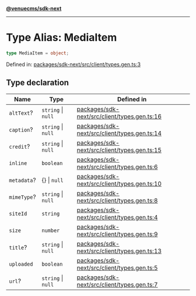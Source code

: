[**@venuecms/sdk-next**](../Index.md)

***

# Type Alias: MediaItem

```ts
type MediaItem = object;
```

Defined in: [packages/sdk-next/src/client/types.gen.ts:3](https://github.com/venuecms/sdk/blob/827e1eaa472dae7093291e9dcf3855760c75d0d4/packages/sdk-next/src/client/types.gen.ts#L3)

## Type declaration

| Name | Type | Defined in |
| ------ | ------ | ------ |
| <a id="alttext"></a> `altText`? | `string` \| `null` | [packages/sdk-next/src/client/types.gen.ts:16](https://github.com/venuecms/sdk/blob/827e1eaa472dae7093291e9dcf3855760c75d0d4/packages/sdk-next/src/client/types.gen.ts#L16) |
| <a id="caption"></a> `caption`? | `string` \| `null` | [packages/sdk-next/src/client/types.gen.ts:14](https://github.com/venuecms/sdk/blob/827e1eaa472dae7093291e9dcf3855760c75d0d4/packages/sdk-next/src/client/types.gen.ts#L14) |
| <a id="credit"></a> `credit`? | `string` \| `null` | [packages/sdk-next/src/client/types.gen.ts:15](https://github.com/venuecms/sdk/blob/827e1eaa472dae7093291e9dcf3855760c75d0d4/packages/sdk-next/src/client/types.gen.ts#L15) |
| <a id="inline"></a> `inline` | `boolean` | [packages/sdk-next/src/client/types.gen.ts:6](https://github.com/venuecms/sdk/blob/827e1eaa472dae7093291e9dcf3855760c75d0d4/packages/sdk-next/src/client/types.gen.ts#L6) |
| <a id="metadata"></a> `metadata`? | \{\} \| `null` | [packages/sdk-next/src/client/types.gen.ts:10](https://github.com/venuecms/sdk/blob/827e1eaa472dae7093291e9dcf3855760c75d0d4/packages/sdk-next/src/client/types.gen.ts#L10) |
| <a id="mimetype"></a> `mimeType`? | `string` \| `null` | [packages/sdk-next/src/client/types.gen.ts:8](https://github.com/venuecms/sdk/blob/827e1eaa472dae7093291e9dcf3855760c75d0d4/packages/sdk-next/src/client/types.gen.ts#L8) |
| <a id="siteid"></a> `siteId` | `string` | [packages/sdk-next/src/client/types.gen.ts:4](https://github.com/venuecms/sdk/blob/827e1eaa472dae7093291e9dcf3855760c75d0d4/packages/sdk-next/src/client/types.gen.ts#L4) |
| <a id="size"></a> `size` | `number` | [packages/sdk-next/src/client/types.gen.ts:9](https://github.com/venuecms/sdk/blob/827e1eaa472dae7093291e9dcf3855760c75d0d4/packages/sdk-next/src/client/types.gen.ts#L9) |
| <a id="title"></a> `title`? | `string` \| `null` | [packages/sdk-next/src/client/types.gen.ts:13](https://github.com/venuecms/sdk/blob/827e1eaa472dae7093291e9dcf3855760c75d0d4/packages/sdk-next/src/client/types.gen.ts#L13) |
| <a id="uploaded"></a> `uploaded` | `boolean` | [packages/sdk-next/src/client/types.gen.ts:5](https://github.com/venuecms/sdk/blob/827e1eaa472dae7093291e9dcf3855760c75d0d4/packages/sdk-next/src/client/types.gen.ts#L5) |
| <a id="url"></a> `url`? | `string` \| `null` | [packages/sdk-next/src/client/types.gen.ts:7](https://github.com/venuecms/sdk/blob/827e1eaa472dae7093291e9dcf3855760c75d0d4/packages/sdk-next/src/client/types.gen.ts#L7) |
